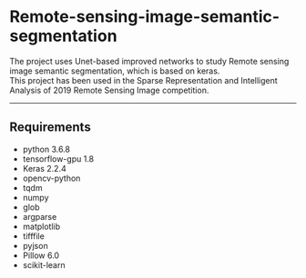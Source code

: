 # Remote-sensing-image-semantic-segmentation

The project uses Unet-based improved networks to study Remote sensing image semantic segmentation, which is based on keras.  
This project has been used in the Sparse Representation and Intelligent Analysis of 2019 Remote Sensing Image competition.

---

## Requirements

- python 3.6.8
- tensorflow-gpu 1.8
- Keras 2.2.4
- opencv-python
- tqdm
- numpy
- glob
- argparse
- matplotlib
- tifffile
- pyjson
- Pillow 6.0
- scikit-learn
